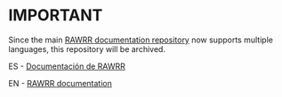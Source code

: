 # IMPORTANT
Since the main [RAWRR documentation repository](https://github.com/ConexoLA/Rawrr_doc) now supports multiple languages, this repository will be archived.

ES - [Documentación de RAWRR](https://rawrrdocs.netlify.app/es/)

EN - [RAWRR documentation](https://rawrrdocs.netlify.app/)

